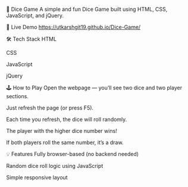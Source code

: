 🎲 Dice Game
A simple and fun Dice Game built using HTML, CSS, JavaScript, and jQuery.

🚀 Live Demo
https://utkarshgit19.github.io/Dice-Game/

🛠️ Tech Stack
HTML

CSS

JavaScript

jQuery

🕹️ How to Play
Open the webpage — you’ll see two dice and two player sections.

Just refresh the page (or press F5).

Each time you refresh, the dice will roll randomly.

The player with the higher dice number wins!

If both players roll the same number, it’s a draw.

💡 Features
Fully browser-based (no backend needed)

Random dice roll logic using JavaScript

Simple responsive layout




